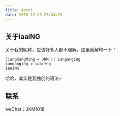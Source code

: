 ```yaml
---
title: About
date: 2018-12-23 23:34:15
---
```

## 关于iaaiNG
关于我的昵称，应该好多人都不理解，这里我解释一下：
```
JiangKangMing = JKM || ianganging
ianganging = iaai*ng
iaaiNG
```
哈哈，其实是我独创的语法~

## 联系
weChat：JKM1018